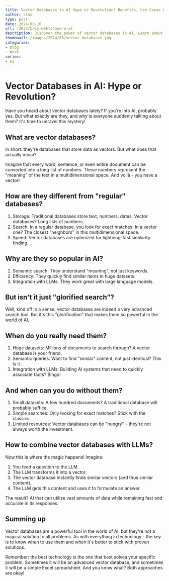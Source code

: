 ```yaml
---
title: Vector Databases in AI Hype or Revolution? Benefits, Use Cases & More
author: slav
type: post
date: 2024-08-16
url: /2024/bazy-wektorowe-w-ai
description: Discover the power of vector databases in AI. Learn about their benefits, use cases, and how to combine them with large language models (LLMs). Understand when to use them and when to stick with traditional solutions
thumbnail: /images/2024/08/vector_databases.jpg
categories:
- Blog
- Work
series:
- AI
---
```

# Vector Databases in AI: Hype or Revolution?

Have you heard about vector databases lately? If you're into AI, probably yes. But what exactly are they, and why is everyone suddenly talking about them? It's time to unravel this mystery!

## What are vector databases?

In short: they're databases that store data as vectors. But what does that actually mean?

Imagine that every word, sentence, or even entire document can be converted into a long list of numbers. These numbers represent the "meaning" of the text in a multidimensional space. And voilà - you have a vector!

## How are they different from "regular" databases?

1. Storage: Traditional databases store text, numbers, dates. Vector databases? Long lists of numbers.
2. Search: In a regular database, you look for exact matches. In a vector one? The closest "neighbors" in this multidimensional space.
3. Speed: Vector databases are optimized for lightning-fast similarity finding.

## Why are they so popular in AI?

1. Semantic search: They understand "meaning", not just keywords.
2. Efficiency: They quickly find similar items in huge datasets.
3. Integration with LLMs: They work great with large language models.

## But isn't it just "glorified search"?

Well, kind of! In a sense, vector databases are indeed a very advanced search tool. But it's this "glorification" that makes them so powerful in the world of AI.

## When do you really need them?

1. Huge datasets: Millions of documents to search through? A vector database is your friend.
2. Semantic queries: Want to find "similar" content, not just identical? This is it.
3. Integration with LLMs: Building AI systems that need to quickly associate facts? Bingo!

## And when can you do without them?

1. Small datasets: A few hundred documents? A traditional database will probably suffice.
2. Simple searches: Only looking for exact matches? Stick with the classics.
3. Limited resources: Vector databases can be "hungry" - they're not always worth the investment.

## How to combine vector databases with LLMs?

Now this is where the magic happens! Imagine:

1. You feed a question to the LLM.
2. The LLM transforms it into a vector.
3. The vector database instantly finds similar vectors (and thus similar content).
4. The LLM gets this content and uses it to formulate an answer.

The result? AI that can utilize vast amounts of data while remaining fast and accurate in its responses.

## Summing up

Vector databases are a powerful tool in the world of AI, but they're not a magical solution to all problems. As with everything in technology - the key is to know when to use them and when it's better to stick with proven solutions.

Remember: the best technology is the one that best solves your specific problem. Sometimes it will be an advanced vector database, and sometimes it will be a simple Excel spreadsheet. And you know what? Both approaches are okay!